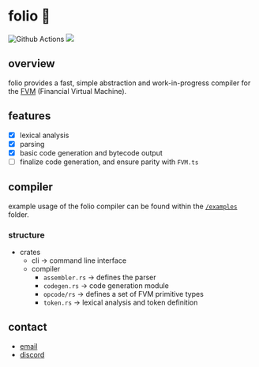 # folio 📖
![Github Actions](https://github.com/primitivefinance/arbiter/workflows/Rust/badge.svg)
![](https://visitor-badge.laobi.icu/badge?page_id=ts0yu.folio)
## overview

folio provides a fast, simple abstraction and work-in-progress compiler for the [FVM](https://www.primitive.xyz/papers/yellow.pdf) (Financial Virtual Machine). 

## features

- [x] lexical analysis
- [x] parsing
- [x] basic code generation and bytecode output
- [ ] finalize code generation, and ensure parity with `FVM.ts`  

## compiler

example usage of the folio compiler can be found within the [`/examples`](https://github.com/ts0yu/folio/tree/main/examples) folder.

### structure

- crates
  - cli -> command line interface
  - compiler
    -  `assembler.rs` -> defines the parser
    -  `codegen.rs` -> code generation module
    -  `opcode/rs` -> defines a set of FVM primitive types
    -  `token.rs` -> lexical analysis and token definition

## contact

- [email](mailto:ts0yu@proton.me)
- [discord](https://discord.gg/primitive)
